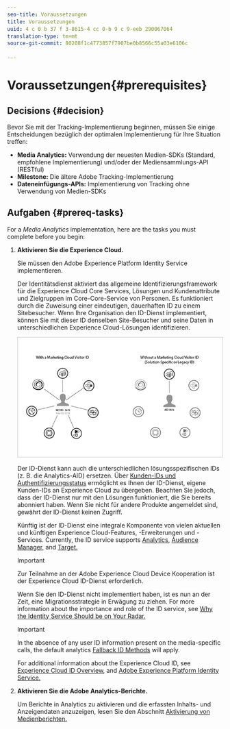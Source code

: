 ```yaml
---
seo-title: Voraussetzungen
title: Voraussetzungen
uuid: 4 c 0 b 37 f 3-8615-4 cc 0-b 9 c 9-eeb 290067064
translation-type: tm+mt
source-git-commit: 80208f1c4773857f7907be0b8566c55a03e6106c

---
```



# Voraussetzungen{#prerequisites}

## Decisions {#decision}

Bevor Sie mit der Tracking-Implementierung beginnen, müssen Sie einige Entscheidungen bezüglich der optimalen Implementierung für Ihre Situation treffen:

* **Media Analytics:** Verwendung der neuesten Medien-SDKs (Standard, empfohlene Implementierung) und/oder der Mediensammlungs-API (RESTful)
* **Milestone:** Die ältere Adobe Tracking-Implementierung
* **Dateneinfügungs-APIs:** Implementierung von Tracking ohne Verwendung von Medien-SDKs

## Aufgaben {#prereq-tasks}

For a *Media Analytics* implementation, here are the tasks you must complete before you begin:

1. **Aktivieren Sie die Experience Cloud.**

   Sie müssen den Adobe Experience Platform Identity Service implementieren.

   Der Identitätsdienst aktiviert das allgemeine Identifizierungsframework für die Experience Cloud Core Services, Lösungen und Kundenattribute und Zielgruppen im Core-Core-Service von Personen. Es funktioniert durch die Zuweisung einer eindeutigen, dauerhaften ID zu einem Sitebesucher. Wenn Ihre Organisation den ID-Dienst implementiert, können Sie mit dieser ID denselben Site-Besucher und seine Daten in unterschiedlichen Experience Cloud-Lösungen identifizieren.

   ![](assets/mc_id_service_graphic.png)

   Der ID-Dienst kann auch die unterschiedlichen lösungsspezifischen IDs (z. B. die Analytics-AID) ersetzen. Über [Kunden-IDs und Authentifizierungsstatus](https://marketing.adobe.com/resources/help/en_US/mcvid/mcvid-authenticated-state.html) ermöglicht es Ihnen der ID-Dienst, eigene Kunden-IDs an Experience Cloud zu übergeben. Beachten Sie jedoch, dass der ID-Dienst nur mit den Lösungen funktioniert, die Sie bereits abonniert haben. Wenn Sie nicht für andere Produkte angemeldet sind, gewährt der ID-Dienst keinen Zugriff.

   Künftig ist der ID-Dienst eine integrale Komponente von vielen aktuellen und künftigen Experience Cloud-Features, -Erweiterungen und -Services. Currently, the ID service supports [Analytics,](https://www.adobe.com/marketing-cloud/web-analytics.html) [Audience Manager,](https://www.adobe.com/marketing-cloud/data-management-platform.html) and [Target.](https://www.adobe.com/marketing-cloud/testing-targeting.html)

   >[!IMPORTANT]
   >
   >Zur Teilnahme an der Adobe Experience Cloud Device Kooperation ist der Experience Cloud ID-Dienst erforderlich.

   Wenn Sie den ID-Dienst nicht implementiert haben, ist es nun an der Zeit, eine Migrationsstrategie in Erwägung zu ziehen. For more information about the importance and role of the ID service, see [Why the Identity Service Should be on Your Radar.](https://blogs.adobe.com/digitalmarketing/analytics/why-new-adobe-marketing-cloud-id-service-should-be-on-your-radar/)

   >[!IMPORTANT]
   >
   >In the absence of any user ID information present on the media-specific calls, the default analytics [Fallback ID Methods](https://docs-author.corp.adobe.com/content/help/en/analytics/implementation/javascript-implementation/unique-visitors/visid-fallback.html) will apply.

   For additional information about the Experience Cloud ID, see [Experience Cloud ID Overview,](https://marketing.adobe.com/resources/help/en_US/mcvid/mcvid-overview.html) and [Adobe Experience Platform Identity Service.](https://marketing.adobe.com/resources/help/en_US/mcvid/)

1. **Aktivieren Sie die Adobe Analytics-Berichte.**

   Um Berichte in Analytics zu aktivieren und die erfassten Inhalts- und Anzeigendaten anzuzeigen, lesen Sie den Abschnitt [Aktivierung von Medienberichten.](../media-reports/media-reports-enable.md)

